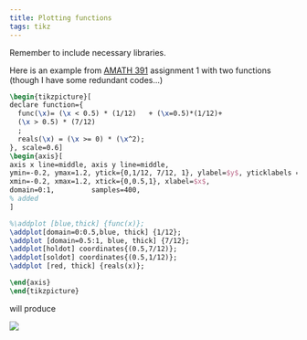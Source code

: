 ```yaml
---
title: Plotting functions
tags: tikz
---
```


Remember to include necessary libraries.

Here is an example from [AMATH 391](https://notes.sibeliusp.com/amath/391) assignment 1 with two functions (though I have some redundant codes...)


```latex
\begin{tikzpicture}[
declare function={
  func(\x)= (\x < 0.5) * (1/12)   + (\x=0.5)*(1/12)+
  (\x > 0.5) * (7/12)
  ;
  reals(\x) = (\x >= 0) * (\x^2);
}, scale=0.6]
\begin{axis}[
axis x line=middle, axis y line=middle,
ymin=-0.2, ymax=1.2, ytick={0,1/12, 7/12, 1}, ylabel=$y$, yticklabels = {$0$, ${1\over 12}$, ${7\over 12}$, 1},
xmin=-0.2, xmax=1.2, xtick={0,0.5,1}, xlabel=$x$,
domain=0:1,         samples=400,
% added
]

%\addplot [blue,thick] {func(x)};
\addplot[domain=0:0.5,blue, thick] {1/12};
\addplot [domain=0.5:1, blue, thick] {7/12};
\addplot[holdot] coordinates{(0.5,7/12)};
\addplot[soldot] coordinates{(0.5,1/12)};
\addplot [red, thick] {reals(x)};

\end{axis}
\end{tikzpicture}
```

will produce

![](https://www.sibeliusp.com/old/other/latex-examples/amath391.png)
